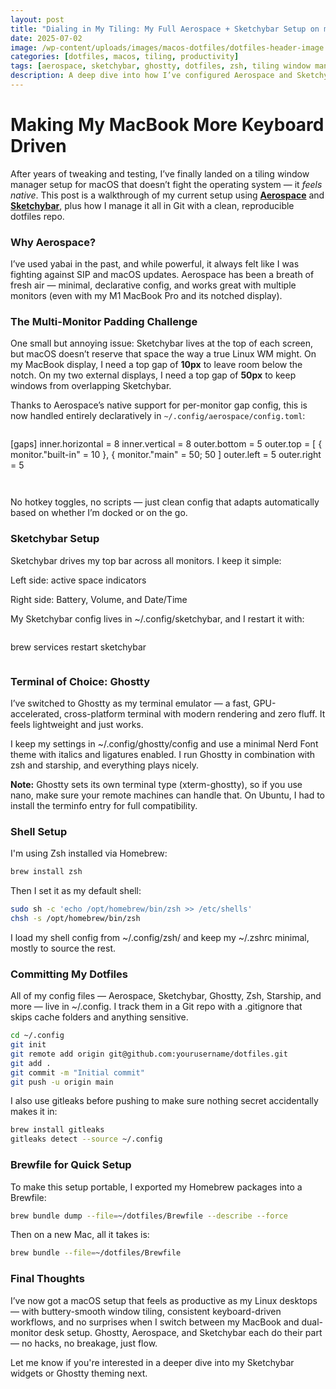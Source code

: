 ```yaml
---
layout: post
title: "Dialing in My Tiling: My Full Aerospace + Sketchybar Setup on macOS"
date: 2025-07-02
image: /wp-content/uploads/images/macos-dotfiles/dotfiles-header-image.jpg
categories: [dotfiles, macos, tiling, productivity]
tags: [aerospace, sketchybar, ghostty, dotfiles, zsh, tiling window manager, macbook]
description: A deep dive into how I’ve configured Aerospace and Sketchybar for a seamless tiling window manager experience on macOS, plus how I commit my dotfiles to GitHub.
---
```


# Making My MacBook More Keyboard Driven

After years of tweaking and testing, I’ve finally landed on a tiling window manager setup for macOS that doesn’t fight the operating system — it *feels native*. This post is a walkthrough of my current setup using **[Aerospace](https://github.com/sdushantha/aerospace)** and **[Sketchybar](https://felixkratz.github.io/SketchyBar/)**, plus how I manage it all in Git with a clean, reproducible dotfiles repo.

### Why Aerospace?

I’ve used yabai in the past, and while powerful, it always felt like I was fighting against SIP and macOS updates. Aerospace has been a breath of fresh air — minimal, declarative config, and works great with multiple monitors (even with my M1 MacBook Pro and its notched display).

### The Multi-Monitor Padding Challenge

One small but annoying issue: Sketchybar lives at the top of each screen, but macOS doesn’t reserve that space the way a true Linux WM might. On my MacBook display, I need a top gap of **10px** to leave room below the notch. On my two external displays, I need a top gap of **50px** to keep windows from overlapping Sketchybar.

Thanks to Aerospace’s native support for per-monitor gap config, this is now handled entirely declaratively in `~/.config/aerospace/config.toml`:

```toml
```
[gaps]
inner.horizontal = 8
inner.vertical = 8
outer.bottom = 5
outer.top = [
  { monitor."built-in" = 10 },
  { monitor."main" = 50;
  50
]
outer.left = 5
outer.right = 5
```
```
```
```

No hotkey toggles, no scripts — just clean config that adapts automatically based on whether I’m docked or on the go.

### Sketchybar Setup
Sketchybar drives my top bar across all monitors. I keep it simple:

Left side: active space indicators

Right side: Battery, Volume, and Date/Time

My Sketchybar config lives in ~/.config/sketchybar, and I restart it with:


```bash
```
brew services restart sketchybar
```
```

### Terminal of Choice: Ghostty
I’ve switched to Ghostty as my terminal emulator — a fast, GPU-accelerated, cross-platform terminal with modern rendering and zero fluff. It feels lightweight and just works.

I keep my settings in ~/.config/ghostty/config and use a minimal Nerd Font theme with italics and ligatures enabled. I run Ghostty in combination with zsh and starship, and everything plays nicely.

**Note:** Ghostty sets its own terminal type (xterm-ghostty), so if you use nano, make sure your remote machines can handle that. On Ubuntu, I had to install the terminfo entry for full compatibility.

### Shell Setup
I'm using Zsh installed via Homebrew:

```bash
brew install zsh
```


Then I set it as my default shell:

```bash
sudo sh -c 'echo /opt/homebrew/bin/zsh >> /etc/shells'
chsh -s /opt/homebrew/bin/zsh
```

I load my shell config from ~/.config/zsh/ and keep my ~/.zshrc minimal, mostly to source the rest.

### Committing My Dotfiles
All of my config files — Aerospace, Sketchybar, Ghostty, Zsh, Starship, and more — live in ~/.config. I track them in a Git repo with a .gitignore that skips cache folders and anything sensitive.

```bash
cd ~/.config
git init
git remote add origin git@github.com:yourusername/dotfiles.git
git add .
git commit -m "Initial commit"
git push -u origin main
```

I also use gitleaks before pushing to make sure nothing secret accidentally makes it in:

```bash
brew install gitleaks
gitleaks detect --source ~/.config
```

### Brewfile for Quick Setup
To make this setup portable, I exported my Homebrew packages into a Brewfile:

```bash
brew bundle dump --file=~/dotfiles/Brewfile --describe --force
```

Then on a new Mac, all it takes is:

```bash
brew bundle --file=~/dotfiles/Brewfile
```

### Final Thoughts
I’ve now got a macOS setup that feels as productive as my Linux desktops — with buttery-smooth window tiling, consistent keyboard-driven workflows, and no surprises when I switch between my MacBook and dual-monitor desk setup. Ghostty, Aerospace, and Sketchybar each do their part — no hacks, no breakage, just flow.

Let me know if you're interested in a deeper dive into my Sketchybar widgets or Ghostty theming next.
